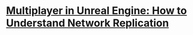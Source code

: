 # [Multiplayer in Unreal Engine: How to Understand Network Replication](https://www.youtube.com/watch?v=JOJP0CvpB8w&list=LL6MKUgGZ9Q8c2Ff7GnoRoqA)


